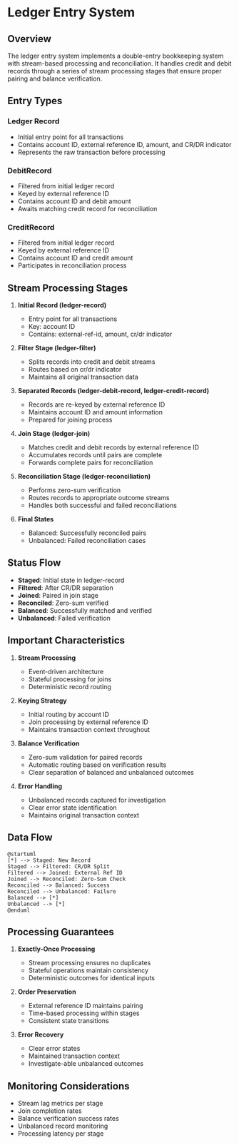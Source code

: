 # Ledger Entry System

## Overview

The ledger entry system implements a double-entry bookkeeping system with stream-based
processing and reconciliation. It handles credit and debit records through a series
of stream processing stages that ensure proper pairing and balance verification.

## Entry Types

### Ledger Record
- Initial entry point for all transactions
- Contains account ID, external reference ID, amount, and CR/DR indicator
- Represents the raw transaction before processing

### DebitRecord
- Filtered from initial ledger record
- Keyed by external reference ID
- Contains account ID and debit amount
- Awaits matching credit record for reconciliation

### CreditRecord
- Filtered from initial ledger record
- Keyed by external reference ID
- Contains account ID and credit amount
- Participates in reconciliation process

## Stream Processing Stages

1. **Initial Record (ledger-record)**
   - Entry point for all transactions
   - Key: account ID
   - Contains: external-ref-id, amount, cr/dr indicator

2. **Filter Stage (ledger-filter)**
   - Splits records into credit and debit streams
   - Routes based on cr/dr indicator
   - Maintains all original transaction data

3. **Separated Records (ledger-debit-record, ledger-credit-record)**
   - Records are re-keyed by external reference ID
   - Maintains account ID and amount information
   - Prepared for joining process

4. **Join Stage (ledger-join)**
   - Matches credit and debit records by external reference ID
   - Accumulates records until pairs are complete
   - Forwards complete pairs for reconciliation

5. **Reconciliation Stage (ledger-reconciliation)**
   - Performs zero-sum verification
   - Routes records to appropriate outcome streams
   - Handles both successful and failed reconciliations

6. **Final States**
   - Balanced: Successfully reconciled pairs
   - Unbalanced: Failed reconciliation cases

## Status Flow

- **Staged**: Initial state in ledger-record
- **Filtered**: After CR/DR separation
- **Joined**: Paired in join stage
- **Reconciled**: Zero-sum verified
- **Balanced**: Successfully matched and verified
- **Unbalanced**: Failed verification

## Important Characteristics

1. **Stream Processing**
   - Event-driven architecture
   - Stateful processing for joins
   - Deterministic record routing

2. **Keying Strategy**
   - Initial routing by account ID
   - Join processing by external reference ID
   - Maintains transaction context throughout

3. **Balance Verification**
   - Zero-sum validation for paired records
   - Automatic routing based on verification results
   - Clear separation of balanced and unbalanced outcomes

4. **Error Handling**
   - Unbalanced records captured for investigation
   - Clear error state identification
   - Maintains original transaction context

## Data Flow

```plantuml
@startuml 
[*] --> Staged: New Record 
Staged --> Filtered: CR/DR Split 
Filtered --> Joined: External Ref ID 
Joined --> Reconciled: Zero-Sum Check 
Reconciled --> Balanced: Success 
Reconciled --> Unbalanced: Failure 
Balanced --> [*] 
Unbalanced --> [*] 
@enduml
```

## Processing Guarantees

1. **Exactly-Once Processing**
   - Stream processing ensures no duplicates
   - Stateful operations maintain consistency
   - Deterministic outcomes for identical inputs

2. **Order Preservation**
   - External reference ID maintains pairing
   - Time-based processing within stages
   - Consistent state transitions

3. **Error Recovery**
   - Clear error states
   - Maintained transaction context
   - Investigate-able unbalanced outcomes

## Monitoring Considerations

- Stream lag metrics per stage
- Join completion rates
- Balance verification success rates
- Unbalanced record monitoring
- Processing latency per stage
